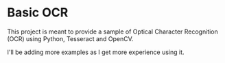 Basic OCR
========
This project is meant to provide a sample of Optical Character Recognition (OCR) using Python, Tesseract and OpenCV.

I'll be adding more examples as I get more experience using it.